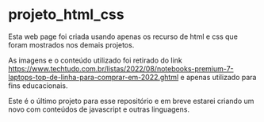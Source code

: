 # projeto_html_css
<p>Esta web page foi criada usando apenas os recurso de html e css que foram mostrados nos demais projetos.</p> 
<p>As imagens e o conteúdo utilizado foi retirado do link <a href="https://www.techtudo.com.br/listas/2022/08/notebooks-premium-7-laptops-top-de-linha-para-comprar-em-2022.ghtml">https://www.techtudo.com.br/listas/2022/08/notebooks-premium-7-laptops-top-de-linha-para-comprar-em-2022.ghtml</a> e apenas utilizado para fins educacionais.</p>
<p>Este é o último projeto para esse repositório e em breve estarei criando um novo com conteúdos de javascript e outras linguagens.</p>
